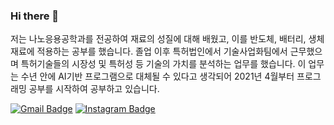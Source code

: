 ### Hi there 👋

저는 나노응용공학과를 전공하여 재료의 성질에 대해 배웠고, 이를 반도체, 배터리, 생체재료에 적용하는 공부를 했습니다. 졸업 이후 특허법인에서 기술사업화팀에서 근무했으며 특허기술들의 시장성 및 특허성 등 기술의 가치를 분석하는 업무를 했습니다. 이 업무는 수년 안에 AI기반 프로그램으로 대체될 수 있다고 생각되어 2021년 4월부터 프로그래밍 공부를 시작하여 공부하고 있습니다.

[![Gmail Badge](https://img.shields.io/badge/Gmail-d14836?style=flat-square&logo=Gmail&logoColor=white&link=mailto:0504won@gmail.com)](mailto:0504won@gmail.com)
[![Instagram Badge](https://img.shields.io/badge/-Instagram-dd2a7b?style=flat-square&logo=instagram&logoColor=white&link=https://www.instagram.com/j___n_sang/)](https://www.instagram.com/j___n_sang/)

<!--
**junsang-54/junsang-54** is a ✨ _special_ ✨ repository because its `README.md` (this file) appears on your GitHub profile.

Here are some ideas to get you started:

- 🔭 I’m currently working on ...
- 🌱 I’m currently learning ...
- 👯 I’m looking to collaborate on ...
- 🤔 I’m looking for help with ...
- 💬 Ask me about ...
- 📫 How to reach me: ...
- 😄 Pronouns: ...
- ⚡ Fun fact: ...
-->
